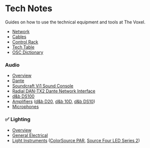 # Tech Notes

Guides on how to use the technical equipment and tools at The Voxel.

- [Network](network.md)
- [Cables](cables.md)
- [Control Rack](rack.md)
- [Tech Table](tech-table.md)
- [OSC Dictionary](osc.md)

### Audio

- [Overview](audio-overview.md)
- [Dante](audio-dante.md)
- [Soundcraft Vi1 Sound Console](audio-console.md)
- [Radial DAN-TX2 Dante Network Interface](audio-dan-tx2.md)
- [d&b DS100](audio-ds100.md)
- [Amplifiers](audio-amplifiers.md) ([d&b D20](audio-d20.md), [d&b 10D](audio-10d.md), [d&b DS10](audio-ds10.md))
- [Microphones](audio-mics.md)

### ✅ Lighting

- [Overview](lx-overview.md)
- [General Electrical](electrical.md)
- [Light Instruments](lx-instruments.md) ([ColorSource PAR](lx-colorsource-par.md), [Source Four LED Series 2](lx-series-2.md))
